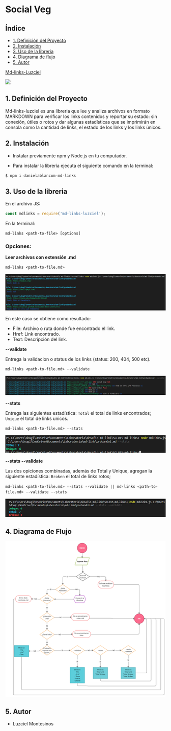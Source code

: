 # Social Veg 

## Índice

* [1. Definición del Proyecto](#1-Definición-del-Proyecto)
* [2. Instalación](#2-Instalación)
* [3. Uso de la libreria](#3-Uso-de-la-libreria)
* [4. Diagrama de flujo](#4-Diagrama-de-flujo)
* [5. Autor](#5-Autor)


[Md-links-Luzciel](https://social-veg.web.app/)

![](src/imagenes/web2.png)


## 1. Definición del Proyecto

Md-links-luzciel es una libreria que lee y analiza archivos en formato MARKDOWN para verificar los links contenidos y reportar su estado: sin conexión, útiles o rotos y dar algunas estadísticas que se imprimirán en consola como la cantidad de links, el estado de los links y los links únicos.


## 2. Instalación

* Instalar previamente npm y Node.js en tu computador.

* Para instalar la librería ejecuta el siguiente comando en la terminal:

```js
$ npm i danielablancom-md-links 
```
## 3. Uso de la libreria

 En el archivo JS:

```js
const mdlinks = require('md-links-luzciel');   
```

En la terminal:
 ```
md-links <path-to-file> [options]   
```


### Opciones:

**Leer archivos con extensión .md**

 ```
md-links <path-to-file.md>   
```
![opcion file](https://github.com/luzciel/SCL015-md-links/blob/master/image/opcion-file.png)

En este caso se obtiene como resultado:
- File: Archivo o ruta donde fue encontrado el link.
- Href: Link encontrado.
- Text: Descripción del link.

**--validate**

Entrega la validacion o status de los links (status: 200, 404, 500 etc).

 ```
md-links <path-to-file.md> --validate  
```
![opcion validate](https://github.com/luzciel/SCL015-md-links/blob/master/image/validate.png)


**--stats**

Entrega las siguientes estadística: `Total` el total de links encontrados; `Unique` el total de links unicos.

 ```
md-links <path-to-file.md> --stats  
```

![opcion stats](https://github.com/luzciel/SCL015-md-links/blob/master/image/stats.png)


**--stats --validate**

Las dos opiciones combinadas, además de Total y Unique, agregan la siguiente estadística: `Broken` el total de links rotos;

`md-links <path-to-file.md> --stats --validate || md-links <path-to-file.md> --validate --stats`

![opcion stats and validate](https://github.com/luzciel/SCL015-md-links/blob/master/image/validate-stats.png)


## 4. Diagrama de Flujo
![opcion validate and stats](https://github.com/luzciel/SCL015-md-links/blob/master/image/diagrama-de-flujo.png)

## 5. Autor
* Luzciel Montesinos

